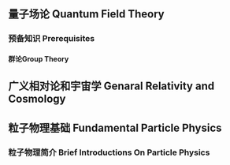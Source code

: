 ## 量子场论 Quantum Field Theory
### 预备知识 Prerequisites
#### 群论Group Theory
## 广义相对论和宇宙学 Genaral Relativity and Cosmology
## 粒子物理基础 Fundamental Particle Physics
### 粒子物理简介 Brief Introductions On Particle Physics
